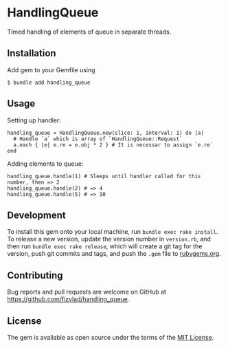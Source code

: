 # HandlingQueue

Timed handling of elements of queue in separate threads.

## Installation

Add gem to your Gemfile using

	$ bundle add handling_queue

## Usage

Setting up handler:

	handling_queue = HandlingQueue.new(slice: 1, interval: 1) do |a|
	  # Handle `a` which is array of `HandlingQueue::Request`
      a.each { |e| e.re = e.obj * 2 } # It is necessar to assign `e.re`
    end

Adding elements to queue:

    handling_queue.handle(1) # Sleeps until handler called for this number, then => 2
    handling_queue.handle(2) # => 4
    handling_queue.handle(5) # => 10

## Development

To install this gem onto your local machine, run `bundle exec rake install`. To release a new version, update the version number in `version.rb`, and then run `bundle exec rake release`, which will create a git tag for the version, push git commits and tags, and push the `.gem` file to [rubygems.org](https://rubygems.org).

## Contributing

Bug reports and pull requests are welcome on GitHub at https://github.com/fizvlad/handling_queue.


## License

The gem is available as open source under the terms of the [MIT License](https://opensource.org/licenses/MIT).

